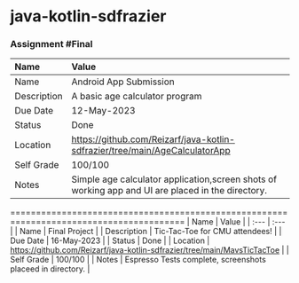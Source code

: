 # java-kotlin-sdfrazier

### Assignment #Final

| Name | Value |
| :--- | :--- |
| Name | Android App Submission |
| Description | A basic age calculator program |
| Due Date | 12-May-2023 |
| Status | Done |
| Location | https://github.com/Reizarf/java-kotlin-sdfrazier/tree/main/AgeCalculatorApp |
| Self Grade | 100/100 |
| Notes | Simple age calculator application,screen shots of working app and UI are placed in the directory. |

========================================================================================
| Name | Value |
| :--- | :--- |
| Name | Final Project |
| Description | Tic-Tac-Toe for CMU attendees! |
| Due Date | 16-May-2023 |
| Status | Done |
| Location | https://github.com/Reizarf/java-kotlin-sdfrazier/tree/main/MavsTicTacToe |
| Self Grade | 100/100 |
| Notes | Espresso Tests complete, screenshots placeed in directory. |
